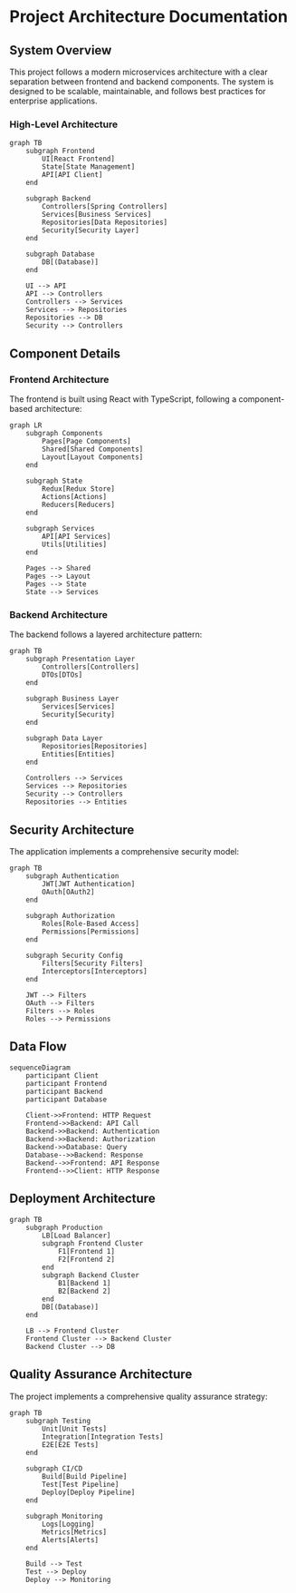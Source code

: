 # Project Architecture Documentation

## System Overview

This project follows a modern microservices architecture with a clear separation between frontend and backend components. The system is designed to be scalable, maintainable, and follows best practices for enterprise applications.

### High-Level Architecture

```mermaid
graph TB
    subgraph Frontend
        UI[React Frontend]
        State[State Management]
        API[API Client]
    end
    
    subgraph Backend
        Controllers[Spring Controllers]
        Services[Business Services]
        Repositories[Data Repositories]
        Security[Security Layer]
    end
    
    subgraph Database
        DB[(Database)]
    end
    
    UI --> API
    API --> Controllers
    Controllers --> Services
    Services --> Repositories
    Repositories --> DB
    Security --> Controllers
```

## Component Details

### Frontend Architecture

The frontend is built using React with TypeScript, following a component-based architecture:

```mermaid
graph LR
    subgraph Components
        Pages[Page Components]
        Shared[Shared Components]
        Layout[Layout Components]
    end
    
    subgraph State
        Redux[Redux Store]
        Actions[Actions]
        Reducers[Reducers]
    end
    
    subgraph Services
        API[API Services]
        Utils[Utilities]
    end
    
    Pages --> Shared
    Pages --> Layout
    Pages --> State
    State --> Services
```

### Backend Architecture

The backend follows a layered architecture pattern:

```mermaid
graph TB
    subgraph Presentation Layer
        Controllers[Controllers]
        DTOs[DTOs]
    end
    
    subgraph Business Layer
        Services[Services]
        Security[Security]
    end
    
    subgraph Data Layer
        Repositories[Repositories]
        Entities[Entities]
    end
    
    Controllers --> Services
    Services --> Repositories
    Security --> Controllers
    Repositories --> Entities
```

## Security Architecture

The application implements a comprehensive security model:

```mermaid
graph TB
    subgraph Authentication
        JWT[JWT Authentication]
        OAuth[OAuth2]
    end
    
    subgraph Authorization
        Roles[Role-Based Access]
        Permissions[Permissions]
    end
    
    subgraph Security Config
        Filters[Security Filters]
        Interceptors[Interceptors]
    end
    
    JWT --> Filters
    OAuth --> Filters
    Filters --> Roles
    Roles --> Permissions
```

## Data Flow

```mermaid
sequenceDiagram
    participant Client
    participant Frontend
    participant Backend
    participant Database
    
    Client->>Frontend: HTTP Request
    Frontend->>Backend: API Call
    Backend->>Backend: Authentication
    Backend->>Backend: Authorization
    Backend->>Database: Query
    Database-->>Backend: Response
    Backend-->>Frontend: API Response
    Frontend-->>Client: HTTP Response
```

## Deployment Architecture

```mermaid
graph TB
    subgraph Production
        LB[Load Balancer]
        subgraph Frontend Cluster
            F1[Frontend 1]
            F2[Frontend 2]
        end
        subgraph Backend Cluster
            B1[Backend 1]
            B2[Backend 2]
        end
        DB[(Database)]
    end
    
    LB --> Frontend Cluster
    Frontend Cluster --> Backend Cluster
    Backend Cluster --> DB
```

## Quality Assurance Architecture

The project implements a comprehensive quality assurance strategy:

```mermaid
graph TB
    subgraph Testing
        Unit[Unit Tests]
        Integration[Integration Tests]
        E2E[E2E Tests]
    end
    
    subgraph CI/CD
        Build[Build Pipeline]
        Test[Test Pipeline]
        Deploy[Deploy Pipeline]
    end
    
    subgraph Monitoring
        Logs[Logging]
        Metrics[Metrics]
        Alerts[Alerts]
    end
    
    Build --> Test
    Test --> Deploy
    Deploy --> Monitoring
``` 